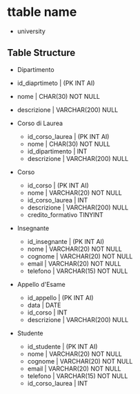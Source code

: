 # ttable name
- university
 ## Table Structure

 * Dipartimento
  * id_diaprtimeto | (PK INT AI)
  * nome | CHAR(30) NOT NULL
  * descrizione |  VARCHAR(200) NULL 

* Corso di Laurea
  * id_corso_laurea | (PK INT AI)
  * nome | CHAR(30) NOT NULL
  * id_dipartimento | INT
  * descrizione | VARCHAR(200) NULL

* Corso
  * id_corso | (PK INT AI)
  * nome | VARCHAR(20) NOT NULL
  * id_corso_laurea | INT
  * descrizione | VARCHAR(200) NULL
  * credito_formativo TINYINT

* Insegnante
   * id_insegnante | (PK INT AI)
   * nome | VARCHAR(20) NOT NULL
   * cognome | VARCHAR(20) NOT NULL
   * email | VARCHAR(20) NOT NULL
   * telefono | VARCHAR(15) NOT NULL

* Appello d'Esame
   * id_appello | (PK INT AI)
   * data | DATE
   * id_corso | INT
   * descrizione | VARCHAR(200) NULL

* Studente
   * id_studente | (PK INT AI)
   * nome | VARCHAR(20) NOT NULL
   * cognome | VARCHAR(20) NOT NULL
   * email | VARCHAR(20) NOT NULL
   * telefono | VARCHAR(15) NOT NULL
   * id_corso_laurea | INT




